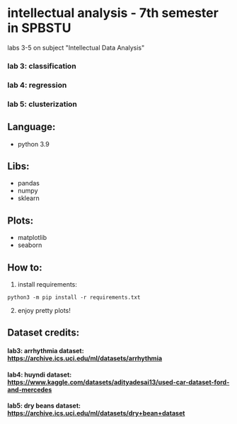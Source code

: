 # intellectual analysis - 7th semester in SPBSTU
labs 3-5 on subject "Intellectual Data Analysis" 

### lab 3: classification
### lab 4: regression
### lab 5: clusterization

## Language:
- python 3.9
## Libs:
- pandas
- numpy
- sklearn
## Plots:
- matplotlib
- seaborn

## How to:
1. install requirements:
``` 
python3 -m pip install -r requirements.txt
```
2. enjoy pretty plots!

## Dataset credits:
#### lab3: arrhythmia dataset: https://archive.ics.uci.edu/ml/datasets/arrhythmia
#### lab4: huyndi dataset: https://www.kaggle.com/datasets/adityadesai13/used-car-dataset-ford-and-mercedes
#### lab5: dry beans dataset: https://archive.ics.uci.edu/ml/datasets/dry+bean+dataset
